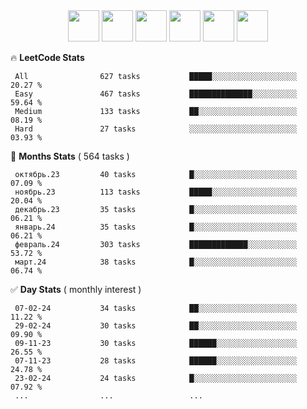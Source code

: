<div align="center"><img src="https://assets.leetcode.com/static_assets/marketing/2024-50-lg.png" width="50" height="50"> <img src="https://assets.leetcode.com/static_assets/marketing/lg50.png" width="50" height="50"> <img src="https://leetcode.com/static/images/badges/dcc-2024-2.png" width="50" height="50"> <img src="https://leetcode.com/static/images/badges/dcc-2024-1.png" width="50" height="50"> <img src="https://leetcode.com/static/images/badges/dcc-2023-12.png" width="50" height="50"> <img src="https://leetcode.com/static/images/badges/dcc-2023-11.png" width="50" height="50"> </div>

🔥 **LeetCode Stats**
```text
 All                627 tasks           █████░░░░░░░░░░░░░░░░░░░  20.27 %             
 Easy               467 tasks           ██████████████░░░░░░░░░░  59.64 %             
 Medium             133 tasks           ██░░░░░░░░░░░░░░░░░░░░░░  08.19 %             
 Hard               27 tasks            ░░░░░░░░░░░░░░░░░░░░░░░░  03.93 %             
```

👊 **Months Stats** ( 564 tasks )
```text
 октябрь.23         40 tasks            █░░░░░░░░░░░░░░░░░░░░░░░  07.09 %             
 ноябрь.23          113 tasks           █████░░░░░░░░░░░░░░░░░░░  20.04 %             
 декабрь.23         35 tasks            █░░░░░░░░░░░░░░░░░░░░░░░  06.21 %             
 январь.24          35 tasks            █░░░░░░░░░░░░░░░░░░░░░░░  06.21 %             
 февраль.24         303 tasks           █████████████░░░░░░░░░░░  53.72 %             
 март.24            38 tasks            █░░░░░░░░░░░░░░░░░░░░░░░  06.74 %             
```

✅ **Day Stats** ( monthly interest )
```text
 07-02-24           34 tasks            ██░░░░░░░░░░░░░░░░░░░░░░  11.22 %             
 29-02-24           30 tasks            ██░░░░░░░░░░░░░░░░░░░░░░  09.90 %             
 09-11-23           30 tasks            ██████░░░░░░░░░░░░░░░░░░  26.55 %             
 07-11-23           28 tasks            ██████░░░░░░░░░░░░░░░░░░  24.78 %             
 23-02-24           24 tasks            █░░░░░░░░░░░░░░░░░░░░░░░  07.92 %             
 ...                ...                 ...                 
```

